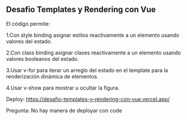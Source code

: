 ## Desafio Templates y Rendering con Vue

El código permite:

1.Con style binding asignar estilos reactivamente a un elemento usando valores
del estado.

2.Con class binding asignar clases reactivamente a un elemento usando valores
booleanos del estado.

3.Usar v-for para iterar un arreglo del estado en el template para la renderización
dinámica de elementos.

4.Usar v-show para mostrar u ocultar la figura.


Deploy:
https://desafio-templates-y-rendering-con-vue.vercel.app/

Pregunta: No hay manera de deployar con code
